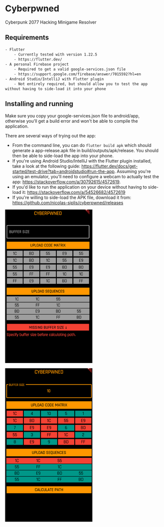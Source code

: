 # Cyberpwned

Cyberpunk 2077 Hacking Minigame Resolver

## Requirements
    - Flutter
        - Currently tested with version 1.22.5
        - https://flutter.dev/
    - A personal Firebase project
        - Required to get a valid google-services.json file
        - https://support.google.com/firebase/answer/7015592?hl=en
    - Android Studio/IntelliJ with Flutter plugin
        - Not entirely required, but should allow you to test the app without having to side-load it into your phone

## Installing and running

Make sure you copy your google-services.json file to android/app, otherwise you'll get a build error and won't be able to compile the application.

There are several ways of trying out the app:
* From the command line, you can do ```flutter build apk``` which should generate a app-release.apk file in build/outputs/apk/release. You should then be able to side-load the app into your phone.
* If you're using Android Studio/IntelliJ with the Flutter plugin installed, take a look at the following guide: https://flutter.dev/docs/get-started/test-drive?tab=androidstudio#run-the-app. Assuming you're using an emulator, you'll need to configure a webcam to actually test the app: https://stackoverflow.com/a/30792615/4572619.
* If you'd like to run the application on your device without having to side-load it: https://stackoverflow.com/a/54526682/4572619
* If you're willing to side-load the APK file, download it from: https://github.com/nicolas-siplis/cyberpwned/releases

![Default breach screen](./media/screenshot/error.jpg)

![Solved breach screen](./media/screenshot/solved.jpg)



